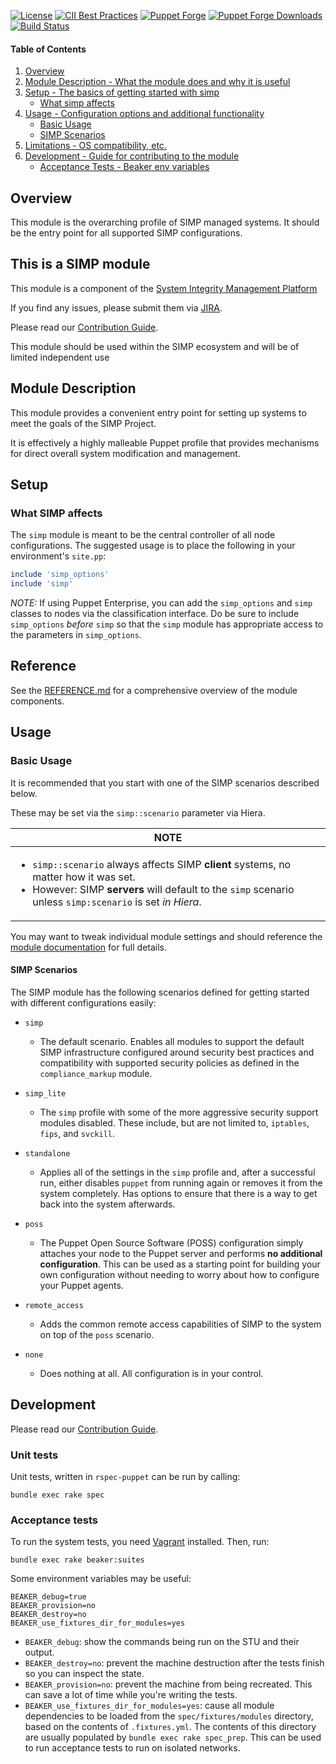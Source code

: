 [![License](http://img.shields.io/:license-apache-blue.svg)](http://www.apache.org/licenses/LICENSE-2.0.html)
[![CII Best Practices](https://bestpractices.coreinfrastructure.org/projects/73/badge)](https://bestpractices.coreinfrastructure.org/projects/73)
[![Puppet Forge](https://img.shields.io/puppetforge/v/simp/simp.svg)](https://forge.puppetlabs.com/simp/simp)
[![Puppet Forge Downloads](https://img.shields.io/puppetforge/dt/simp/simp.svg)](https://forge.puppetlabs.com/simp/simp)
[![Build Status](https://travis-ci.org/simp/pupmod-simp-simp.svg)](https://travis-ci.org/simp/pupmod-simp-simp)

#### Table of Contents

1. [Overview](#overview)
2. [Module Description - What the module does and why it is useful](#module-description)
3. [Setup - The basics of getting started with simp](#setup)
    * [What simp affects](#what-simp-affects)
4. [Usage - Configuration options and additional functionality](#usage)
    * [Basic Usage](#basic-usage)
    * [SIMP Scenarios](#simp-scenarios)
5. [Limitations - OS compatibility, etc.](#limitations)
6. [Development - Guide for contributing to the module](#development)
      * [Acceptance Tests - Beaker env variables](#acceptance-tests)

## Overview

This module is the overarching profile of SIMP managed systems. It should be
the entry point for all supported SIMP configurations.

## This is a SIMP module
This module is a component of the [System Integrity Management Platform](https://simp-project.com)

If you find any issues, please submit them via [JIRA](https://simp-project.atlassian.net/).

Please read our [Contribution Guide](https://simp.readthedocs.io/en/stable/contributors_guide/index.html).

This module should be used within the SIMP ecosystem and will be of limited
independent use

## Module Description

This module provides a convenient entry point for setting up systems to meet
the goals of the SIMP Project.

It is effectively a highly malleable Puppet profile that provides mechanisms
for direct overall system modification and management.

## Setup

### What SIMP affects

The ``simp`` module is meant to be the central controller of all node
configurations. The suggested usage is to place the following in your
environment's ``site.pp``:

```ruby
include 'simp_options'
include 'simp'
```

*NOTE:* If using Puppet Enterprise, you can add the ``simp_options`` and
``simp`` classes to nodes via the classification interface. Do be sure to
include ``simp_options`` *before* ``simp`` so that the ``simp`` module has
appropriate access to the parameters in ``simp_options``.

## Reference

See the [REFERENCE.md][reference_md] for a comprehensive overview of the module
components.

## Usage

### Basic Usage

It is recommended that you start with one of the SIMP scenarios described below.

These may be set via the ``simp::scenario`` parameter via Hiera.

| **NOTE** |
| --- |
| <ul><li>`simp::scenario` always affects SIMP **client** systems, no matter how it was set.</li><li>However: SIMP **servers** will default to the `simp` scenario unless `simp:scenario` is set _in Hiera_.</li></ul> |


You may want to tweak individual module settings and should reference the
[module documentation][reference_md] for full details.

[reference_md]: https://github.com/simp/pupmod-simp-simp/blob/master/REFERENCE.md

#### SIMP Scenarios

The SIMP module has the following scenarios defined for getting started with
different configurations easily:

* ``simp``
  * The default scenario. Enables all modules to support the default SIMP
    infrastructure configured around security best practices and compatibility
    with supported security policies as defined in the
    ``compliance_markup`` module.

* ``simp_lite``
  * The ``simp`` profile with some of the more aggressive security support
    modules disabled. These include, but are not limited to, ``iptables``,
    ``fips``, and ``svckill``.

* ``standalone``
  * Applies all of the settings in the ``simp`` profile and, after a successful
    run, either disables ``puppet`` from running again or removes it from the
    system completely. Has options to ensure that there is a way to get back
    into the system afterwards.

* ``poss``
  * The Puppet Open Source Software (POSS) configuration simply attaches your
    node to the Puppet server and performs **no additional configuration**.  This
    can be used as a starting point for building your own configuration without
    needing to worry about how to configure your Puppet agents.

* ``remote_access``
  * Adds the common remote access capabilities of SIMP to the system on top of
    the ``poss`` scenario.

* ``none``
  * Does nothing at all. All configuration is in your control.

## Development

Please read our [Contribution Guide](https://simp.readthedocs.io/en/stable/contributors_guide/index.html).

### Unit tests

Unit tests, written in ``rspec-puppet`` can be run by calling:

```shell
bundle exec rake spec
```

### Acceptance tests

To run the system tests, you need [Vagrant](https://www.vagrantup.com/) installed. Then, run:

```shell
bundle exec rake beaker:suites
```

Some environment variables may be useful:

```shell
BEAKER_debug=true
BEAKER_provision=no
BEAKER_destroy=no
BEAKER_use_fixtures_dir_for_modules=yes
```

* `BEAKER_debug`: show the commands being run on the STU and their output.
* `BEAKER_destroy=no`: prevent the machine destruction after the tests finish so you can inspect the state.
* `BEAKER_provision=no`: prevent the machine from being recreated. This can save a lot of time while you're writing the tests.
* `BEAKER_use_fixtures_dir_for_modules=yes`: cause all module dependencies to be loaded from the `spec/fixtures/modules` directory, based on the contents of `.fixtures.yml`.  The contents of this directory are usually populated by `bundle exec rake spec_prep`.  This can be used to run acceptance tests to run on isolated networks.
